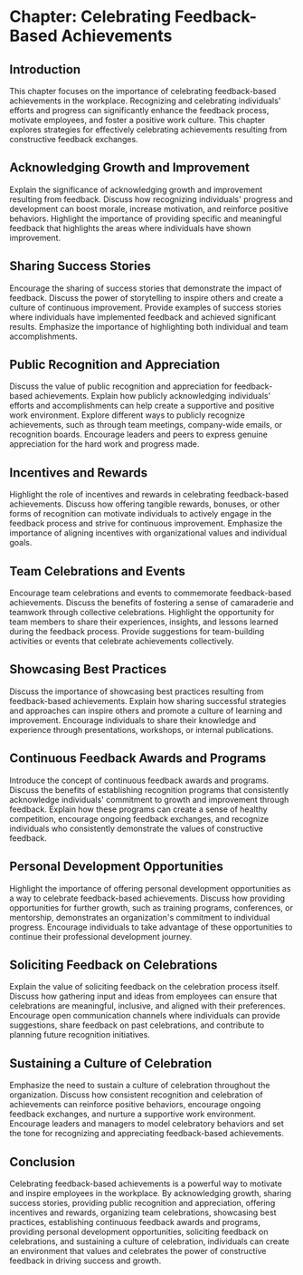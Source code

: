 Chapter: Celebrating Feedback-Based Achievements
================================================

Introduction
------------

This chapter focuses on the importance of celebrating feedback-based achievements in the workplace. Recognizing and celebrating individuals' efforts and progress can significantly enhance the feedback process, motivate employees, and foster a positive work culture. This chapter explores strategies for effectively celebrating achievements resulting from constructive feedback exchanges.

Acknowledging Growth and Improvement
------------------------------------

Explain the significance of acknowledging growth and improvement resulting from feedback. Discuss how recognizing individuals' progress and development can boost morale, increase motivation, and reinforce positive behaviors. Highlight the importance of providing specific and meaningful feedback that highlights the areas where individuals have shown improvement.

Sharing Success Stories
-----------------------

Encourage the sharing of success stories that demonstrate the impact of feedback. Discuss the power of storytelling to inspire others and create a culture of continuous improvement. Provide examples of success stories where individuals have implemented feedback and achieved significant results. Emphasize the importance of highlighting both individual and team accomplishments.

Public Recognition and Appreciation
-----------------------------------

Discuss the value of public recognition and appreciation for feedback-based achievements. Explain how publicly acknowledging individuals' efforts and accomplishments can help create a supportive and positive work environment. Explore different ways to publicly recognize achievements, such as through team meetings, company-wide emails, or recognition boards. Encourage leaders and peers to express genuine appreciation for the hard work and progress made.

Incentives and Rewards
----------------------

Highlight the role of incentives and rewards in celebrating feedback-based achievements. Discuss how offering tangible rewards, bonuses, or other forms of recognition can motivate individuals to actively engage in the feedback process and strive for continuous improvement. Emphasize the importance of aligning incentives with organizational values and individual goals.

Team Celebrations and Events
----------------------------

Encourage team celebrations and events to commemorate feedback-based achievements. Discuss the benefits of fostering a sense of camaraderie and teamwork through collective celebrations. Highlight the opportunity for team members to share their experiences, insights, and lessons learned during the feedback process. Provide suggestions for team-building activities or events that celebrate achievements collectively.

Showcasing Best Practices
-------------------------

Discuss the importance of showcasing best practices resulting from feedback-based achievements. Explain how sharing successful strategies and approaches can inspire others and promote a culture of learning and improvement. Encourage individuals to share their knowledge and experience through presentations, workshops, or internal publications.

Continuous Feedback Awards and Programs
---------------------------------------

Introduce the concept of continuous feedback awards and programs. Discuss the benefits of establishing recognition programs that consistently acknowledge individuals' commitment to growth and improvement through feedback. Explain how these programs can create a sense of healthy competition, encourage ongoing feedback exchanges, and recognize individuals who consistently demonstrate the values of constructive feedback.

Personal Development Opportunities
----------------------------------

Highlight the importance of offering personal development opportunities as a way to celebrate feedback-based achievements. Discuss how providing opportunities for further growth, such as training programs, conferences, or mentorship, demonstrates an organization's commitment to individual progress. Encourage individuals to take advantage of these opportunities to continue their professional development journey.

Soliciting Feedback on Celebrations
-----------------------------------

Explain the value of soliciting feedback on the celebration process itself. Discuss how gathering input and ideas from employees can ensure that celebrations are meaningful, inclusive, and aligned with their preferences. Encourage open communication channels where individuals can provide suggestions, share feedback on past celebrations, and contribute to planning future recognition initiatives.

Sustaining a Culture of Celebration
-----------------------------------

Emphasize the need to sustain a culture of celebration throughout the organization. Discuss how consistent recognition and celebration of achievements can reinforce positive behaviors, encourage ongoing feedback exchanges, and nurture a supportive work environment. Encourage leaders and managers to model celebratory behaviors and set the tone for recognizing and appreciating feedback-based achievements.

Conclusion
----------

Celebrating feedback-based achievements is a powerful way to motivate and inspire employees in the workplace. By acknowledging growth, sharing success stories, providing public recognition and appreciation, offering incentives and rewards, organizing team celebrations, showcasing best practices, establishing continuous feedback awards and programs, providing personal development opportunities, soliciting feedback on celebrations, and sustaining a culture of celebration, individuals can create an environment that values and celebrates the power of constructive feedback in driving success and growth.
